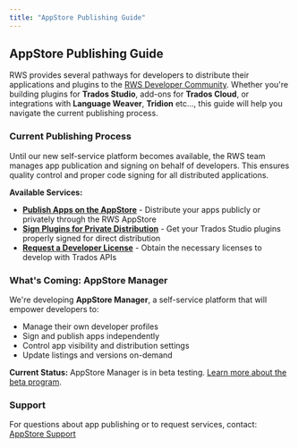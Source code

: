 ```yaml
---
title: "AppStore Publishing Guide"
---
```


## AppStore Publishing Guide

RWS provides several pathways for developers to distribute their applications and plugins to the [RWS Developer Community](https://community.rws.com/developers-more/). Whether you're building plugins for **Trados Studio**, add-ons for **Trados Cloud**, or integrations with **Language Weaver**, **Tridion** etc..., this guide will help you navigate the current publishing process.  

### Current Publishing Process

Until our new self-service platform becomes available, the RWS team manages app publication and signing on behalf of developers. This ensures quality control and proper code signing for all distributed applications.

**Available Services:**
- **[Publish Apps on the AppStore](publish-app-appstore.md)** - Distribute your apps publicly or privately through the RWS AppStore
- **[Sign Plugins for Private Distribution](sign-plugin-private.md)** - Get your Trados Studio plugins properly signed for direct distribution
- **[Request a Developer License](developer_license.md)** - Obtain the necessary licenses to develop with Trados APIs

### What's Coming: AppStore Manager

We're developing **AppStore Manager**, a self-service platform that will empower developers to:
- Manage their own developer profiles
- Sign and publish apps independently
- Control app visibility and distribution settings
- Update listings and versions on-demand

**Current Status:** AppStore Manager is in beta testing. [Learn more about the beta program](appstore-manager-beta.md).


### Support

For questions about app publishing or to request services, contact: [AppStore Support](mailto:app-signing@rws.com)